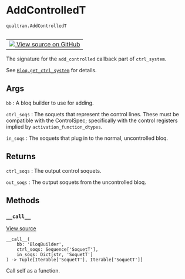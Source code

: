 # AddControlledT
`qualtran.AddControlledT`


<table class="tfo-notebook-buttons tfo-api nocontent" align="left">
<td>
  <a target="_blank" href="https://github.com/quantumlib/Qualtran/blob/main/qualtran/_infra/controlled.py#L243-L263">
    <img src="https://www.tensorflow.org/images/GitHub-Mark-32px.png" />
    View source on GitHub
  </a>
</td>
</table>



The signature for the `add_controlled` callback part of `ctrl_system`.

<!-- Placeholder for "Used in" -->

See <a href="../qualtran/Bloq.html#get_ctrl_system"><code>Bloq.get_ctrl_system</code></a> for details.

<h2 class="add-link">Args</h2>

`bb`<a id="bb"></a>
: A bloq builder to use for adding.

`ctrl_soqs`<a id="ctrl_soqs"></a>
: The soquets that represent the control lines. These must be compatible with
  the ControlSpec; specifically with the control registers implied
  by `activation_function_dtypes`.

`in_soqs`<a id="in_soqs"></a>
: The soquets that plug in to the normal, uncontrolled bloq.




<h2 class="add-link">Returns</h2>

`ctrl_soqs`<a id="ctrl_soqs"></a>
: The output control soquets.

`out_soqs`<a id="out_soqs"></a>
: The output soquets from the uncontrolled bloq.




## Methods

<h3 id="__call__"><code>__call__</code></h3>

<a target="_blank" class="external" href="https://github.com/quantumlib/Qualtran/blob/main/qualtran/_infra/controlled.py#L260-L263">View source</a>

<pre class="devsite-click-to-copy prettyprint lang-py tfo-signature-link">
<code>__call__(
    bb: 'BloqBuilder',
    ctrl_soqs: Sequence['SoquetT'],
    in_soqs: Dict[str, 'SoquetT']
) -> Tuple[Iterable['SoquetT'], Iterable['SoquetT']]
</code></pre>

Call self as a function.




